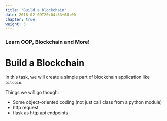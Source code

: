 ```yaml
---
title: "Build a blockchain"
date: 2018-02-09T20:04:33+08:00
chapter: true
weight: 3
---
```


### Learn OOP, Blockchain and More!

# Build a Blockchain


In this task, we will create a simple part of blockchain application like `bitcoin`.

Things we will go though:

- Some object-oriented coding (not just call class from a python module)
- http request
- flask as http api endpoints
